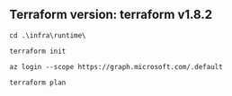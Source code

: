## Terraform version: terraform v1.8.2

```cd .\infra\runtime\```

```terraform init```

```az login --scope https://graph.microsoft.com/.default```

```terraform plan```
